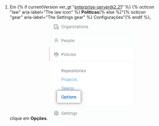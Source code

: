 1. Em {% if currentVersion ver_gt "enterprise-server@2.21" %} {% octicon "law" aria-label="The law icon" %} **Políticas**{% else %}"{% octicon "gear" aria-label="The Settings gear" %} Configurações"{% endif %}, clique em **Opções**. ![Aba Opções na barra lateral de configurações da conta corporativa](/assets/images/enterprise/business-accounts/settings-options-tab.png)
